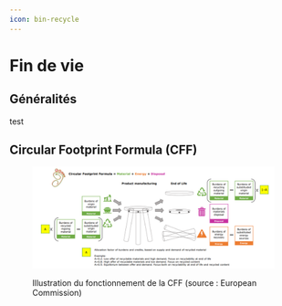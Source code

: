 ```yaml
---
icon: bin-recycle
---
```


# Fin de vie

## Généralités

test



## Circular Footprint Formula (CFF)

<figure><img src="../.gitbook/assets/image (329).png" alt=""><figcaption><p>Illustration du fonctionnement de la CFF (source : European Commission)</p></figcaption></figure>
